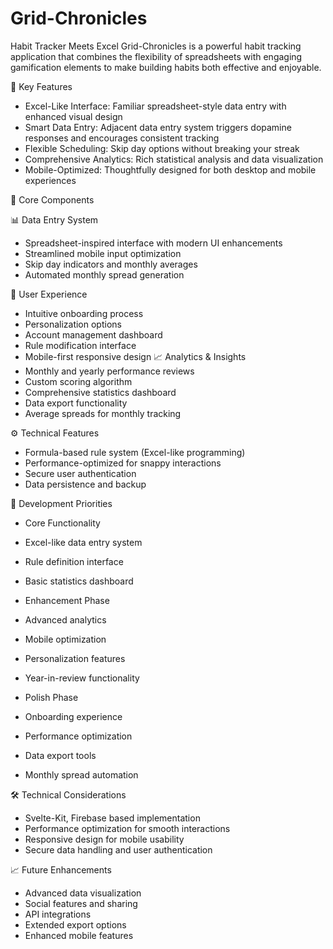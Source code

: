 # Grid-Chronicles
Habit Tracker Meets Excel
Grid-Chronicles is a powerful habit tracking application that combines the flexibility of spreadsheets with engaging gamification elements to make building habits both effective and enjoyable.

🚀 Key Features
- Excel-Like Interface: Familiar spreadsheet-style data entry with enhanced visual design
- Smart Data Entry: Adjacent data entry system triggers dopamine responses and encourages consistent tracking
- Flexible Scheduling: Skip day options without breaking your streak
- Comprehensive Analytics: Rich statistical analysis and data visualization
- Mobile-Optimized: Thoughtfully designed for both desktop and mobile experiences

🎯 Core Components

📊 Data Entry System
 - Spreadsheet-inspired interface with modern UI enhancements
 - Streamlined mobile input optimization
 - Skip day indicators and monthly averages
 - Automated monthly spread generation

📱 User Experience
  - Intuitive onboarding process
  - Personalization options
  - Account management dashboard
  - Rule modification interface
  - Mobile-first responsive design
📈 Analytics & Insights
 - Monthly and yearly performance reviews
 - Custom scoring algorithm
 - Comprehensive statistics dashboard
 - Data export functionality
 - Average spreads for monthly tracking

⚙️ Technical Features
 - Formula-based rule system (Excel-like programming)
 - Performance-optimized for snappy interactions
 - Secure user authentication
 - Data persistence and backup

🔄 Development Priorities

- Core Functionality
 - Excel-like data entry system
 - Rule definition interface
 - Basic statistics dashboard

- Enhancement Phase
 - Advanced analytics
 - Mobile optimization
 - Personalization features
 - Year-in-review functionality

- Polish Phase
 - Onboarding experience
 - Performance optimization
 - Data export tools
 - Monthly spread automation

🛠️ Technical Considerations
- Svelte-Kit, Firebase based implementation
- Performance optimization for smooth interactions
- Responsive design for mobile usability
- Secure data handling and user authentication

📈 Future Enhancements
- Advanced data visualization
- Social features and sharing
- API integrations
- Extended export options
- Enhanced mobile features
